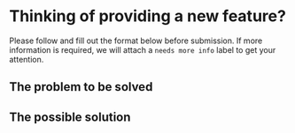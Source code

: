 # Thinking of providing a new feature?

Please follow and fill out the format below before submission. If more information is required, we will attach a `needs more info` label to get your attention.

## The problem to be solved
<!-- Please present a concise description of the problem to be addressed by this feature request. Please be clear what parts of the problem are considered to be in-scope and out-of-scope. -->

## The possible solution
<!-- A concise description of your preferred solution. Things to address include:

-   Details of the technical implementation
-   Tradeoffs made in design decisions
-   Caveats and considerations for the future

If there are multiple solutions, please present each one separately. Save comparisons for the very end. -->
